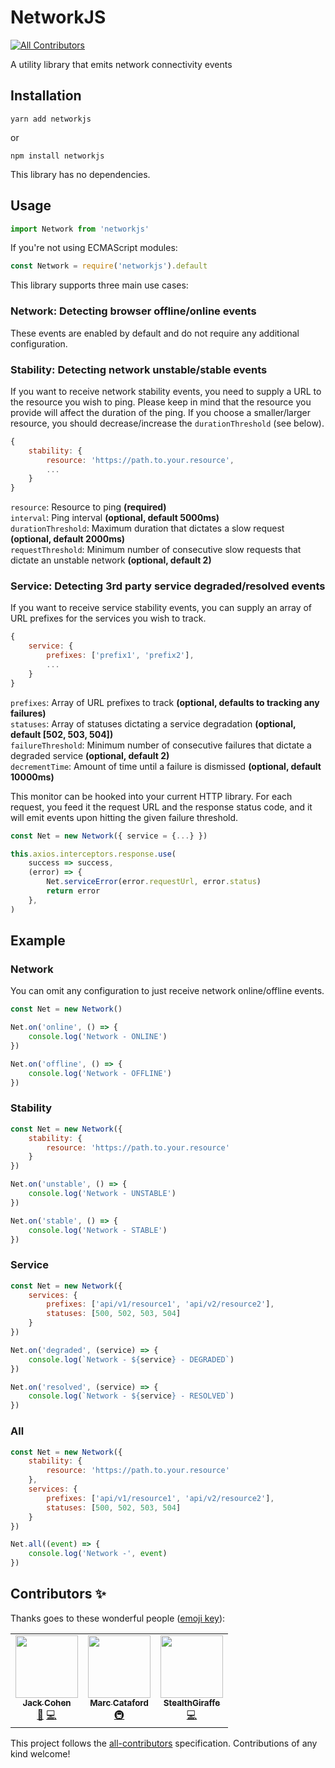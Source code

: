 # NetworkJS
[![All Contributors](https://img.shields.io/badge/all_contributors-2-orange.svg?style=flat-square)](#contributors)

A utility library that emits network connectivity events

## Installation

```
yarn add networkjs
```

or

```
npm install networkjs
```

This library has no dependencies.

## Usage

```javascript
import Network from 'networkjs'
```

If you're not using ECMAScript modules:

```javascript
const Network = require('networkjs').default
```

This library supports three main use cases:

### Network: Detecting browser offline/online events

These events are enabled by default and do not require any additional configuration.

### Stability: Detecting network unstable/stable events

If you want to receive network stability events, you need to supply a URL to the resource you wish to ping. Please keep in mind that the resource you provide will affect the duration of the ping. If you choose a smaller/larger resource, you should decrease/increase the `durationThreshold` (see below).

```javascript
{
    stability: {
        resource: 'https://path.to.your.resource',
        ...
    }
}
```

`resource`: Resource to ping **(required)**<br />
`interval`: Ping interval **(optional, default 5000ms)**<br />
`durationThreshold`: Maximum duration that dictates a slow request **(optional, default 2000ms)**<br />
`requestThreshold`: Minimum number of consecutive slow requests that dictate an unstable network **(optional, default 2)**<br />

### Service: Detecting 3rd party service degraded/resolved events

If you want to receive service stability events, you can supply an array of URL prefixes for the services you wish to track.

```javascript
{
    service: {
        prefixes: ['prefix1', 'prefix2'],
        ...
    }
}
```

`prefixes`: Array of URL prefixes to track **(optional, defaults to tracking any failures)**<br />
`statuses`: Array of statuses dictating a service degradation **(optional, default [502, 503, 504])**<br />
`failureThreshold`: Minimum number of consecutive failures that dictate a degraded service **(optional, default 2)**<br />
`decrementTime`: Amount of time until a failure is dismissed **(optional, default 10000ms)**<br />

This monitor can be hooked into your current HTTP library. For each request, you feed it the request URL and the response status code, and it will emit events upon hitting the given failure threshold.

```javascript
const Net = new Network({ service = {...} })

this.axios.interceptors.response.use(
    success => success,
    (error) => {
        Net.serviceError(error.requestUrl, error.status)
        return error
    },
)
```

## Example

### Network

You can omit any configuration to just receive network online/offline events.

```javascript
const Net = new Network()

Net.on('online', () => {
    console.log('Network - ONLINE')
})

Net.on('offline', () => {
    console.log('Network - OFFLINE')
})
```

### Stability

```javascript
const Net = new Network({
    stability: {
        resource: 'https://path.to.your.resource'
    }
})

Net.on('unstable', () => {
    console.log('Network - UNSTABLE')
})

Net.on('stable', () => {
    console.log('Network - STABLE')
})
```

### Service

```javascript
const Net = new Network({
    services: {
        prefixes: ['api/v1/resource1', 'api/v2/resource2'],
        statuses: [500, 502, 503, 504]
    }
})

Net.on('degraded', (service) => {
    console.log(`Network - ${service} - DEGRADED`)
})

Net.on('resolved', (service) => {
    console.log(`Network - ${service} - RESOLVED`)
})
```

### All

```javascript
const Net = new Network({
    stability: {
        resource: 'https://path.to.your.resource'
    },
    services: {
        prefixes: ['api/v1/resource1', 'api/v2/resource2'],
        statuses: [500, 502, 503, 504]
    }
})

Net.all((event) => {
    console.log('Network -', event)
})
```

## Contributors ✨

Thanks goes to these wonderful people ([emoji key](https://allcontributors.org/docs/en/emoji-key)):

<!-- ALL-CONTRIBUTORS-LIST:START - Do not remove or modify this section -->
<!-- prettier-ignore-start -->
<!-- markdownlint-disable -->
<table>
  <tr>
    <td align="center"><a href="https://github.com/jackcohen5"><img src="https://avatars3.githubusercontent.com/u/8365264?v=4" width="100px;" alt=""/><br /><sub><b>Jack Cohen</b></sub></a><br /><a href="#ideas-jackcohen5" title="Ideas, Planning, & Feedback">🤔</a> <a href="https://github.com/tophat/networkjs/commits?author=jackcohen5" title="Code">💻</a></td>
    <td align="center"><a href="https://mcataford.github.io"><img src="https://avatars2.githubusercontent.com/u/6210361?v=4" width="100px;" alt=""/><br /><sub><b>Marc Cataford</b></sub></a><br /><a href="#infra-mcataford" title="Infrastructure (Hosting, Build-Tools, etc)">🚇</a></td>
    <td align="center"><a href="https://github.com/StealthGiraffe"><img src="https://avatars0.githubusercontent.com/u/23384568?v=4" width="100px;" alt=""/><br /><sub><b>StealthGiraffe</b></sub></a><br /><a href="https://github.com/tophat/networkjs/commits?author=StealthGiraffe" title="Code">💻</a></td>
  </tr>
</table>

<!-- markdownlint-enable -->
<!-- prettier-ignore-end -->
<!-- ALL-CONTRIBUTORS-LIST:END -->

This project follows the [all-contributors](https://github.com/all-contributors/all-contributors) specification. Contributions of any kind welcome!